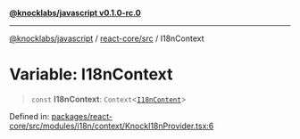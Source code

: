 [**@knocklabs/javascript v0.1.0-rc.0**](../../../README.md)

***

[@knocklabs/javascript](../../../modules.md) / [react-core/src](../README.md) / I18nContext

# Variable: I18nContext

> `const` **I18nContext**: `Context`\<[`I18nContent`](../interfaces/I18nContent.md)\>

Defined in: [packages/react-core/src/modules/i18n/context/KnockI18nProvider.tsx:6](https://github.com/knocklabs/javascript/blob/main/packages/react-core/src/modules/i18n/context/KnockI18nProvider.tsx#L6)
